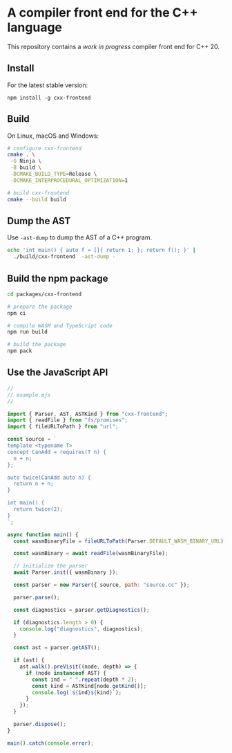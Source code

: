 # A compiler front end for the C++ language

This repository contains a _work in progress_ compiler front end for C++ 20.

## Install

For the latest stable version:

```
npm install -g cxx-frontend
```

## Build

On Linux, macOS and Windows:

```sh
# configure cxx-frontend
cmake . \
 -G Ninja \
 -B build \
 -DCMAKE_BUILD_TYPE=Release \
 -DCMAKE_INTERPROCEDURAL_OPTIMIZATION=1

# build cxx-frontend
cmake --build build
```

## Dump the AST

Use `-ast-dump` to dump the AST of a C++ program.

```sh
echo 'int main() { auto f = []{ return 1; }; return f(); }' |
  ./build/cxx-frontend  -ast-dump -
```

## Build the npm package

```sh
cd packages/cxx-frontend

# prepare the package
npm ci

# compile WASM and TypeScript code
npm run build

# build the package
npm pack
```

## Use the JavaScript API

```js
//
// example.mjs
//

import { Parser, AST, ASTKind } from "cxx-frontend";
import { readFile } from "fs/promises";
import { fileURLToPath } from "url";

const source = `
template <typename T>
concept CanAdd = requires(T n) {
  n + n;
};

auto twice(CanAdd auto n) {
  return n + n;
}

int main() {
  return twice(2);
}
`;

async function main() {
  const wasmBinaryFile = fileURLToPath(Parser.DEFAULT_WASM_BINARY_URL);

  const wasmBinary = await readFile(wasmBinaryFile);

  // initialize the parser
  await Parser.init({ wasmBinary });

  const parser = new Parser({ source, path: "source.cc" });

  parser.parse();

  const diagnostics = parser.getDiagnostics();

  if (diagnostics.length > 0) {
    console.log("diagnostics", diagnostics);
  }

  const ast = parser.getAST();

  if (ast) {
    ast.walk().preVisit((node, depth) => {
      if (node instanceof AST) {
        const ind = " ".repeat(depth * 2);
        const kind = ASTKind[node.getKind()];
        console.log(`${ind}${kind}`);
      }
    });
  }

  parser.dispose();
}

main().catch(console.error);
```
